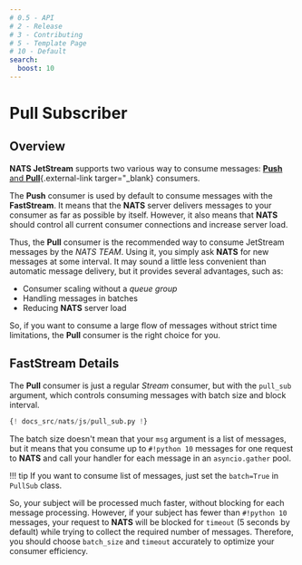 ```yaml
---
# 0.5 - API
# 2 - Release
# 3 - Contributing
# 5 - Template Page
# 10 - Default
search:
  boost: 10
---
```


# Pull Subscriber

## Overview

**NATS JetStream** supports two various way to consume messages: [**Push** and **Pull**](https://docs.nats.io/using-nats/developer/develop_jetstream/consumers#push-and-pull-consumers){.external-link targer="_blank} consumers.

The **Push** consumer is used by default to consume messages with the **FastStream**. It means that the **NATS** server delivers messages to your consumer as far as possible by itself. However, it also means that **NATS** should control all current consumer connections and increase server load.

Thus, the **Pull** consumer is the recommended way to consume JetStream messages by the *NATS TEAM*. Using it, you simply ask **NATS** for new messages at some interval. It may sound a little less convenient than automatic message delivery, but it provides several advantages, such as:

* Consumer scaling without a *queue group*
* Handling messages in batches
* Reducing **NATS** server load

So, if you want to consume a large flow of messages without strict time limitations, the **Pull** consumer is the right choice for you.

## FastStream Details

The **Pull** consumer is just a regular *Stream* consumer, but with the `pull_sub` argument, which controls consuming messages with batch size and block interval.

```python linenums="1" hl_lines="10-11"
{! docs_src/nats/js/pull_sub.py !}
```

The batch size doesn't mean that your `msg` argument is a list of messages, but it means that you consume up to `#!python 10` messages for one request to **NATS** and call your handler for each message in an `asyncio.gather` pool.

!!! tip
    If you want to consume list of messages, just set the `batch=True` in `PullSub` class.

So, your subject will be processed much faster, without blocking for each message processing. However, if your subject has fewer than `#!python 10` messages, your request to **NATS** will be blocked for `timeout` (5 seconds by default) while trying to collect the required number of messages. Therefore, you should choose `batch_size` and `timeout` accurately to optimize your consumer efficiency.

